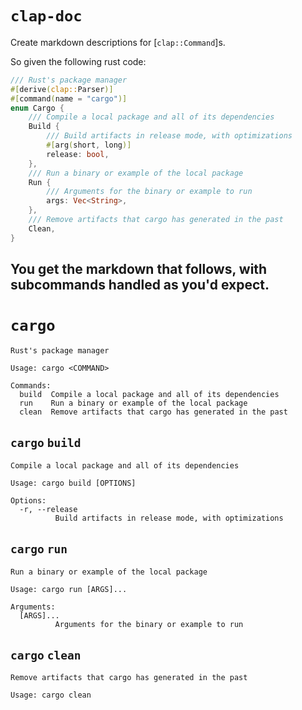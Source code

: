 # `clap-doc`
Create markdown descriptions for [`clap::Command`]s.

So given the following rust code:
```rust
/// Rust's package manager
#[derive(clap::Parser)]
#[command(name = "cargo")]
enum Cargo {
    /// Compile a local package and all of its dependencies
    Build {
        /// Build artifacts in release mode, with optimizations
        #[arg(short, long)]
        release: bool,
    },
    /// Run a binary or example of the local package
    Run {
        /// Arguments for the binary or example to run
        args: Vec<String>,
    },
    /// Remove artifacts that cargo has generated in the past
    Clean,
}
```

You get the markdown that follows,
with subcommands handled as you'd expect.
---
# `cargo`
```text
Rust's package manager

Usage: cargo <COMMAND>

Commands:
  build  Compile a local package and all of its dependencies
  run    Run a binary or example of the local package
  clean  Remove artifacts that cargo has generated in the past
```
## `cargo` `build`
```text
Compile a local package and all of its dependencies

Usage: cargo build [OPTIONS]

Options:
  -r, --release
          Build artifacts in release mode, with optimizations
```
## `cargo` `run`
```text
Run a binary or example of the local package

Usage: cargo run [ARGS]...

Arguments:
  [ARGS]...
          Arguments for the binary or example to run
```
## `cargo` `clean`
```text
Remove artifacts that cargo has generated in the past

Usage: cargo clean
```
